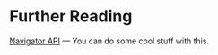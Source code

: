 # Further Reading

[Navigator API](https://developer.mozilla.org/en-US/docs/Web/API/Navigator) — You can do some cool stuff with this.
